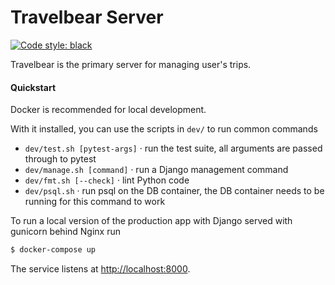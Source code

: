 # Travelbear Server

[![Code style: black](https://img.shields.io/badge/code%20style-black-000000.svg)](https://github.com/ambv/black)

Travelbear is the primary server for managing user's trips.

#### Quickstart

Docker is recommended for local development.

With it installed, you can use the scripts in `dev/` to run common commands
- `dev/test.sh [pytest-args]` · run the test suite, all arguments are passed through to pytest
- `dev/manage.sh [command]` · run a Django management command
- `dev/fmt.sh [--check]` · lint Python code
- `dev/psql.sh` · run psql on the DB container, the DB container needs to be running for this command to work

To run a local version of the production app with Django served with gunicorn behind Nginx run
```bash
$ docker-compose up
```

The service listens at [http://localhost:8000](http://localhost:8000).
